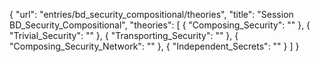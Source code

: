 {
    "url": "entries/bd_security_compositional/theories",
    "title": "Session BD_Security_Compositional",
    "theories": [
        {
            "Composing_Security": ""
        },
        {
            "Trivial_Security": ""
        },
        {
            "Transporting_Security": ""
        },
        {
            "Composing_Security_Network": ""
        },
        {
            "Independent_Secrets": ""
        }
    ]
}